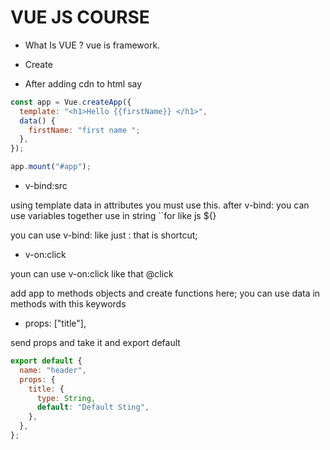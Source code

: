 # VUE JS COURSE

- What Is VUE ?
  vue is framework.

- Create

- After adding cdn to html say

```javascript
const app = Vue.createApp({
  template: "<h1>Hello {{firstName}} </h1>",
  data() {
    firstName: "first name ";
  },
});

app.mount("#app");
```

- v-bind:src

using template data in attributes you must use this.
after v-bind: you can use variables together use in string ``for like js ${}

you can use v-bind: like just : that is shortcut;

- v-on:click

youn can use v-on:click like that @click

add app to methods objects and create functions here;
you can use data in methods with this keywords

- props: ["title"],

send props and take it and export default

```javascript
export default {
  name: "header",
  props: {
    title: {
      type: String,
      default: "Default Sting",
    },
  },
};
```
